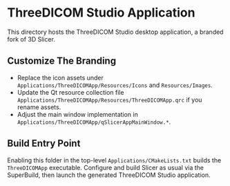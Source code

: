 # ThreeDICOM Studio Application

This directory hosts the ThreeDICOM Studio desktop application, a branded fork of 3D Slicer.

## Customize The Branding

- Replace the icon assets under `Applications/ThreeDICOMApp/Resources/Icons` and `Resources/Images`.
- Update the Qt resource collection file `Applications/ThreeDICOMApp/Resources/ThreeDICOMApp.qrc` if you rename assets.
- Adjust the main window implementation in `Applications/ThreeDICOMApp/qSlicerAppMainWindow.*`.

## Build Entry Point

Enabling this folder in the top-level `Applications/CMakeLists.txt` builds the `ThreeDICOMApp` executable. Configure and build Slicer as usual via the SuperBuild, then launch the generated ThreeDICOM Studio application.


